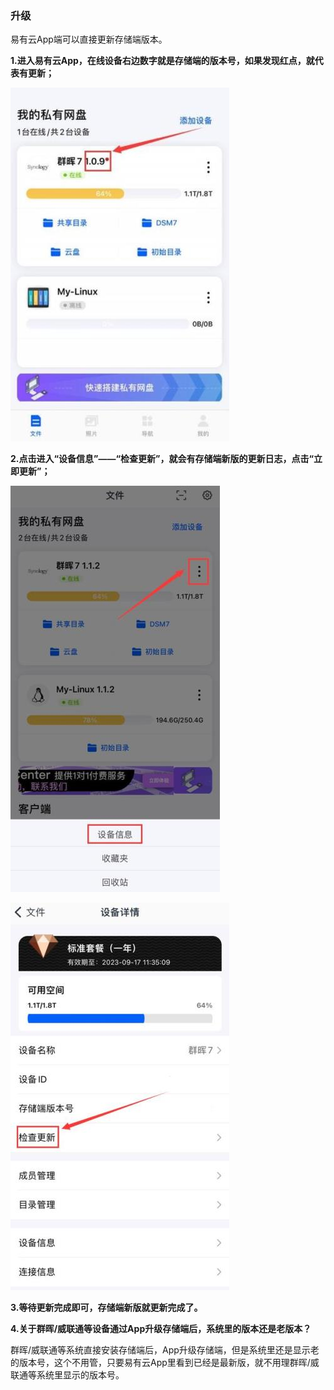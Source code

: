 ### 升级

易有云App端可以直接更新存储端版本。

**1.进入易有云App，在线设备右边数字就是存储端的版本号，如果发现红点，就代表有更新；**

![jpg](./image/update/1.jpg)

**2.点击进入“设备信息”——“检查更新”，就会有存储端新版的更新日志，点击“立即更新”；**

![jpg](./image/update/2.jpg)

![jpg](./image/update/3.jpg)

**3.等待更新完成即可，存储端新版就更新完成了。**

**4.关于群晖/威联通等设备通过App升级存储端后，系统里的版本还是老版本？**

群晖/威联通等系统直接安装存储端后，App升级存储端，但是系统里还是显示老的版本号，这个不用管，只要易有云App里看到已经是最新版，就不用理群晖/威联通等系统里显示的版本号。
